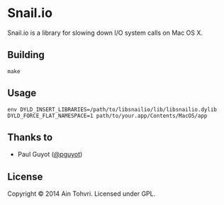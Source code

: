 # Snail.io

Snail.io is a library for slowing down I/O system calls on Mac OS X.

## Building
`make`

## Usage
```
env DYLD_INSERT_LIBRARIES=/path/to/libsnailio/lib/libsnailio.dylib DYLD_FORCE_FLAT_NAMESPACE=1 path/to/your.app/Contents/MacOS/app
```

## Thanks to
- Paul Guyot ([@pguyot](https://github.com/pguyot))

## License
Copyright © 2014 Ain Tohvri. Licensed under GPL.